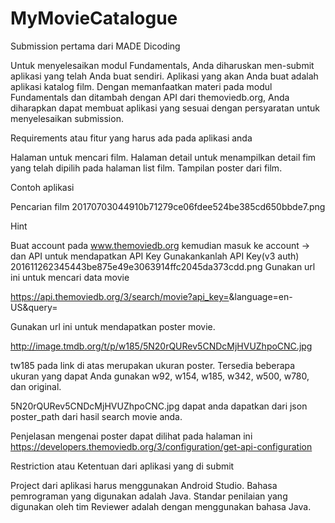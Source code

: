 # MyMovieCatalogue
Submission pertama dari MADE Dicoding


Untuk menyelesaikan modul Fundamentals, Anda diharuskan men-submit aplikasi yang telah Anda buat sendiri. Aplikasi yang akan Anda buat adalah aplikasi katalog film.
Dengan memanfaatkan materi pada modul Fundamentals dan ditambah dengan API dari themoviedb.org, Anda diharapkan dapat membuat aplikasi yang sesuai dengan persyaratan untuk menyelesaikan submission.



Requirements atau fitur yang harus ada pada aplikasi anda

Halaman untuk mencari film.
Halaman detail untuk menampilkan detail fim yang telah dipilih pada halaman list film.
Tampilan poster dari film.

Contoh aplikasi 

Pencarian film
20170703044910b71279ce06fdee524be385cd650bbde7.png

Hint

Buat account pada www.themoviedb.org kemudian masuk ke account -> dan API untuk mendapatkan API Key
Gunakankanlah API Key(v3 auth)
201611262345443be875e49e3063914ffc2045da373cdd.png
Gunakan url ini untuk mencari data movie

https://api.themoviedb.org/3/search/movie?api_key=<API KEY ANDA>&language=en-US&query=<INPUTAN NAMA MOVIE>

 Gunakan url ini untuk mendapatkan poster movie.

http://image.tmdb.org/t/p/w185/5N20rQURev5CNDcMjHVUZhpoCNC.jpg


tw185 pada link di atas merupakan ukuran poster. Tersedia beberapa ukuran yang dapat Anda gunakan w92, w154, w185, w342, w500, w780, dan original. 

5N20rQURev5CNDcMjHVUZhpoCNC.jpg dapat anda dapatkan dari json poster_path dari hasil search movie anda.


Penjelasan mengenai poster dapat dilihat pada halaman ini
https://developers.themoviedb.org/3/configuration/get-api-configuration



Restriction atau Ketentuan dari aplikasi yang di submit

Project dari aplikasi harus menggunakan Android Studio.
Bahasa pemrograman yang digunakan adalah Java. Standar penilaian yang digunakan oleh tim Reviewer adalah dengan menggunakan bahasa Java.
